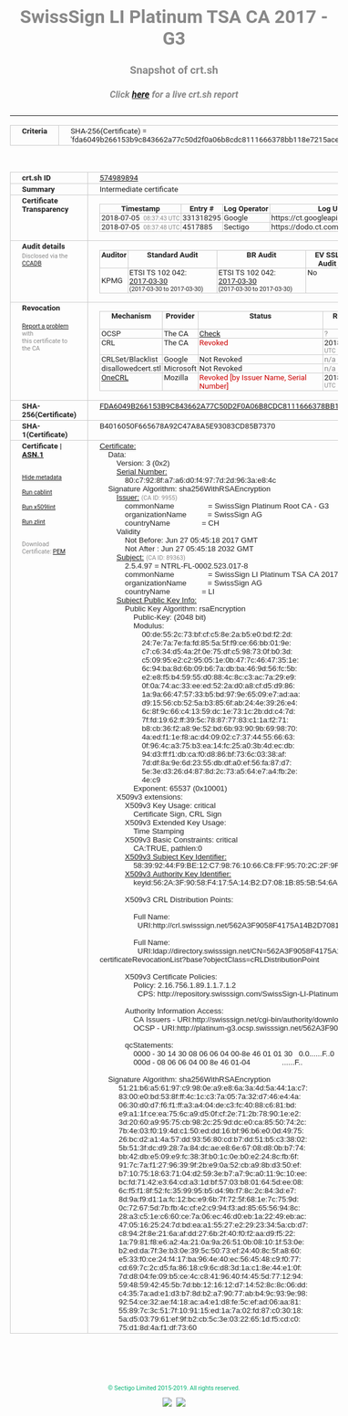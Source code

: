 # SwissSign LI Platinum TSA CA 2017 - G3
### Snapshot of crt.sh
##### Click [here](https://crt.sh/?q=FDA6049B266153B9C843662A77C50D2F0A06B8CDC8111666378BB118E7215ACE) for a live crt.sh report

---
<!DOCTYPE HTML PUBLIC "-//W3C//DTD HTML 4.0 Transitional//EN">
<HTML>
<HEAD>
  <META http-equiv="Content-Type" content="text/html; charset=UTF-8">
  <TITLE>crt.sh | fda6049b266153b9c843662a77c50d2f0a06b8cdc8111666378bb118e7215ace</TITLE>
  <META name="description" content="Free CT Log Certificate Search Tool from Sectigo (formerly Comodo CA)">
  <META name="keywords" content="crt.sh, CT, Certificate Transparency, Certificate Search, SSL Certificate, Sectigo, Comodo CA">
  <LINK href="//fonts.googleapis.com/css?family=Roboto+Mono|Roboto:400,400i,700,700i" rel="stylesheet">
  <STYLE type="text/css">
    a {
      white-space: nowrap;
    }
    body {
      color: #888888;
      font: 12pt Roboto, sans-serif;
      padding-top: 10px;
      text-align: center
    }
    form {
      margin: 0px
    }
    span {
      border-radius: 10px
    }
    span.heading {
      color: #888888;
      font: 12pt Roboto, sans-serif
    }
    span.title {
      background-color: #00B373;
      color: #FFFFFF;
      font: bold 18pt Roboto, sans-serif;
      padding: 0px 5px
    }
    span.text {
      color: #888888;
      font: 10pt Roboto, sans-serif
    }
    span.whiteongrey {
      background-color: #D9D9D6;
      color: #FFFFFF;
      font: bold 18pt Roboto, sans-serif;
      padding: 0px 5px
    }
    table {
      border-collapse: collapse;
      color: #222222;
      font: 10pt Roboto, sans-serif;
      margin-left: auto;
      margin-right: auto
    }
    table.options {
      border: none;
      margin-left: 10px
    }
    td, th {
      border: 1px solid #CCCCCC;
      padding: 0px 2px;
      text-align: left;
      vertical-align: top
    }
    td.outer, th.outer {
      border: 1px solid #CCCCCC;
      padding: 2px 20px;
      text-align: left
    }
    th.heading {
      color: #888888;
      font: bold italic 12pt Roboto, sans-serif;
      padding: 20px 0px 0px;
      text-align: center
    }
    th.options, td.options {
      border: none;
      vertical-align: middle
    }
    td.text {
      font: 10pt "Roboto Mono", sans-serif;
      padding: 2px 20px
    }
    td.heading {
      border: none;
      color: #888888;
      font: 12pt Roboto, sans-serif;
      padding-top: 20px;
      text-align: center
    }
    table.lint td, th {
      text-align: center
    }
    .button {
      background-color: #00B373;
      border-radius: 10px;
      color: #FFFFFF;
      font: bold 13pt Roboto, sans-serif
    }
    .copyright {
      font: 8pt Roboto, sans-serif;
      color: #00B373
    }
    .input {
      border: 1px solid #888888;
      font-weight: bold;
      text-align: center
    }
    .small {
      font: 8pt Roboto, sans-serif;
      color: #888888
    }
    .error {
      background-color: #FFDFDF;
      color: #CC0000;
      font-weight: bold
    }
    .fatal {
      background-color: #0000AA;
      color: #FFFFFF;
      font-weight: bold
    }
    .notice {
      background-color: #FFFFDF;
      color: #606000
    }
    .warning {
      background-color: #FFEFDF;
      color: #DF6000
    }
  </STYLE>
</HEAD>
<BODY>

<TABLE>
  <TR>
    <TH class="outer">Criteria</TH>
    <TD class="outer">SHA-256(Certificate) = 'fda6049b266153b9c843662a77c50d2f0a06b8cdc8111666378bb118e7215ace'</TD>
  </TR>
</TABLE>
<BR>
<TABLE>
  <TR>
    <TH class="outer">crt.sh ID</TH>
    <TD class="outer"><A href="?id=574989894">574989894</A></TD>
  </TR>
  <TR>
    <TH class="outer">Summary</TH>
    <TD class="outer">Intermediate certificate</TD>
  </TR>
  <TR>
    <TH class="outer">Certificate<BR>Transparency</TH>
    <TD class="outer">
<TABLE class="options" style="margin-left:0px">
  <TR>
    <TH>Timestamp</TH>
    <TH>Entry #</TH>
    <TH>Log Operator</TH>
    <TH>Log URL</TH>
  </TR>
  <TR>
    <TD>2018-07-05&nbsp; <FONT class="small">08:37:43 UTC</FONT></TD>
    <TD>331318295</TD>
    <TD>Google</TD>
    <TD>https://ct.googleapis.com/rocketeer</TD>
  </TR>
  <TR>
    <TD>2018-07-05&nbsp; <FONT class="small">08:37:48 UTC</FONT></TD>
    <TD>4517885</TD>
    <TD>Sectigo</TD>
    <TD>https://dodo.ct.comodo.com</TD>
  </TR>
</TABLE>
    </TD>
  </TR>
  <TR>
    <TH class="outer">Audit details<BR>
      <DIV class="small" style="padding-top:3px">Disclosed via the
        <A href="//ccadb-public.secure.force.com/mozilla/PublicAllIntermediateCerts" target="_blank">CCADB</A></DIV>
    </TH>
    <TD class="outer">
<TABLE class="options" style="margin-left:0px">
  <TR>
    <TH>Auditor</TH>
    <TH>Standard Audit</TH>
    <TH>BR Audit</TH>
    <TH>EV SSL Audit</TH>
    <TH>Documents</TH>
    <TH>CCADB</TH>
    <TH>Root Owner / Certificate</TH>
  </TR>
  <TR>
    <TD style="vertical-align:middle">KPMG</TD>
    <TD>ETSI TS 102 042:
      <A href="https://bugzilla.mozilla.org/attachment.cgi?id=8861552" target="_blank">2017-03-30</A>
      <BR><FONT style="font-size:8pt">(2017-03-30 to 2017-03-30)</FONT></TD>
    <TD>ETSI TS 102 042:
      <A href="https://bugzilla.mozilla.org/attachment.cgi?id=8861552" target="_blank">2017-03-30</A>
      <BR><FONT style="font-size:8pt">(2017-03-30 to 2017-03-30)</FONT></TD>
    <TD>No    <TD>
    </TD>
    <TD><A href="//ccadb.force.com/0011J00001H7pjIQAR" target="_blank">0011J00001H7pjIQAR</A></TD>
    <TD><A href="/?id=11150441">SwissSign AG</A></TD>
  </TR>
</TABLE>
    </TD>
  </TR>
  <TR>
    <TH class="outer">Revocation<BR><BR>
      <DIV class="small" style="padding-top:3px"><A href="?id=574989894&opt=problemreporting">Report a problem</A> with<BR>this certificate to the CA</DIV></TH>
    <TD class="outer">
      <TABLE class="options" style="margin-left:0px">
        <TR>
          <TH>Mechanism</TH>
          <TH>Provider</TH>
          <TH>Status</TH>
          <TH>Revocation Date</TH>
          <TH>Last Observed in CRL</TH>
          <TH>Last Checked <SPAN style="color:#CC0000;vertical-align:middle;font-size:70%;font-weight:normal">(Error)</SPAN></TH>
        </TR>
        <TR>
          <TD>OCSP</TD>
          <TD>The CA</TD>
          <TD><A href="?id=574989894&opt=ocsp">Check</A></TD>
          <TD><SPAN style="color:#888888">?</SPAN></TD>
          <TD><SPAN style="color:#888888">n/a</SPAN></TD>
          <TD><SPAN style="color:#888888">?</SPAN></TD>
        </TR>
        <TR>
          <TD>CRL</TD>
          <TD>The CA</TD>
          <TD><SPAN style="color:#CC0000">Revoked</SPAN></TD><TD>2018-11-14&nbsp; <FONT class="small">15:42:48 UTC</FONT></TD><TD>2019-09-12&nbsp; <FONT class="small">16:13:25 UTC</FONT></TD><TD>2019-12-04&nbsp; <FONT class="small">16:43:51 UTC</FONT></TD>
        </TR>
        <TR>
          <TD>CRLSet/Blacklist</TD>
          <TD>Google</TD>
          <TD>Not Revoked</TD>
          <TD><SPAN style="color:#888888">n/a</SPAN></TD>
          <TD><SPAN style="color:#888888">n/a</SPAN></TD>
          <TD><SPAN style="color:#888888">n/a</SPAN></TD>
        </TR>
        <TR>
          <TD>disallowedcert.stl</TD>
          <TD>Microsoft</TD>
          <TD>Not Revoked</TD>
          <TD><SPAN style="color:#888888">n/a</SPAN></TD>
          <TD><SPAN style="color:#888888">n/a</SPAN></TD>
          <TD><SPAN style="color:#888888">n/a</SPAN></TD>
        </TR>
        <TR>
          <TD><A href="/mozilla-onecrl" target="_blank">OneCRL</A></TD>
          <TD>Mozilla</TD>
          <TD><SPAN style="color:#CC0000">Revoked [by Issuer Name, Serial Number]</SPAN></TD><TD>2018-12-07&nbsp; <FONT class="small">09:51:34 UTC</FONT></TD>
          <TD><SPAN style="color:#888888">n/a</SPAN></TD>
          <TD><SPAN style="color:#888888">n/a</SPAN></TD>
        </TR>
      </TABLE>
    </TD>
  </TR>
  <TR>
    <TH class="outer">SHA-256(Certificate)</TH>
    <TD class="outer"><A href="//censys.io/certificates/fda6049b266153b9c843662a77c50d2f0a06b8cdc8111666378bb118e7215ace">FDA6049B266153B9C843662A77C50D2F0A06B8CDC8111666378BB118E7215ACE</A></TD>
  </TR>
  <TR>
    <TH class="outer">SHA-1(Certificate)</TH>
    <TD class="outer">B4016050F665678A92C47A8A5E93083CD85B7370</TD>
  </TR>
  <TR>
    <TH class="outer">Certificate | <A href="?asn1=574989894">ASN.1</A>
      <SPAN class="small"><BR>
      <BR><BR><A href="?id=574989894&opt=nometadata">Hide metadata</A>
      <BR><BR><A href="?id=574989894&opt=cablint">Run cablint</A>
      <BR><BR><A href="?id=574989894&opt=x509lint">Run x509lint</A>
      <BR><BR><A href="?id=574989894&opt=zlint">Run zlint</A>
      <BR><BR><BR>Download Certificate: <A href="?d=574989894">PEM</A>
      </SPAN>
    </TH>
    <TD class="text"><A href="?d=574989894">Certificate:</A><BR>&nbsp;&nbsp;&nbsp;&nbsp;Data:<BR>&nbsp;&nbsp;&nbsp;&nbsp;&nbsp;&nbsp;&nbsp;&nbsp;Version:&nbsp;3&nbsp;(0x2)<BR>&nbsp;&nbsp;&nbsp;&nbsp;&nbsp;&nbsp;&nbsp;&nbsp;<A href="?serial=0080c7928fa7a6d0f4977d2d963ae84c">Serial&nbsp;Number:</A><BR>&nbsp;&nbsp;&nbsp;&nbsp;&nbsp;&nbsp;&nbsp;&nbsp;&nbsp;&nbsp;&nbsp;&nbsp;80:c7:92:8f:a7:a6:d0:f4:97:7d:2d:96:3a:e8:4c<BR>&nbsp;&nbsp;&nbsp;&nbsp;Signature&nbsp;Algorithm:&nbsp;sha256WithRSAEncryption<BR>&nbsp;&nbsp;&nbsp;&nbsp;&nbsp;&nbsp;&nbsp;&nbsp;<A href="?caid=9955">Issuer:</A> <SPAN class="small">(CA ID: 9955)</SPAN><BR>&nbsp;&nbsp;&nbsp;&nbsp;&nbsp;&nbsp;&nbsp;&nbsp;&nbsp;&nbsp;&nbsp;&nbsp;commonName&nbsp;&nbsp;&nbsp;&nbsp;&nbsp;&nbsp;&nbsp;&nbsp;&nbsp;&nbsp;&nbsp;&nbsp;&nbsp;&nbsp;&nbsp;&nbsp;=&nbsp;SwissSign&nbsp;Platinum&nbsp;Root&nbsp;CA&nbsp;-&nbsp;G3<BR>&nbsp;&nbsp;&nbsp;&nbsp;&nbsp;&nbsp;&nbsp;&nbsp;&nbsp;&nbsp;&nbsp;&nbsp;organizationName&nbsp;&nbsp;&nbsp;&nbsp;&nbsp;&nbsp;&nbsp;&nbsp;&nbsp;&nbsp;=&nbsp;SwissSign&nbsp;AG<BR>&nbsp;&nbsp;&nbsp;&nbsp;&nbsp;&nbsp;&nbsp;&nbsp;&nbsp;&nbsp;&nbsp;&nbsp;countryName&nbsp;&nbsp;&nbsp;&nbsp;&nbsp;&nbsp;&nbsp;&nbsp;&nbsp;&nbsp;&nbsp;&nbsp;&nbsp;&nbsp;&nbsp;=&nbsp;CH<BR>&nbsp;&nbsp;&nbsp;&nbsp;&nbsp;&nbsp;&nbsp;&nbsp;Validity<BR>&nbsp;&nbsp;&nbsp;&nbsp;&nbsp;&nbsp;&nbsp;&nbsp;&nbsp;&nbsp;&nbsp;&nbsp;Not&nbsp;Before:&nbsp;Jun&nbsp;27&nbsp;05:45:18&nbsp;2017&nbsp;GMT<BR>&nbsp;&nbsp;&nbsp;&nbsp;&nbsp;&nbsp;&nbsp;&nbsp;&nbsp;&nbsp;&nbsp;&nbsp;Not&nbsp;After&nbsp;:&nbsp;Jun&nbsp;27&nbsp;05:45:18&nbsp;2032&nbsp;GMT<BR>&nbsp;&nbsp;&nbsp;&nbsp;&nbsp;&nbsp;&nbsp;&nbsp;<A href="?caid=89363">Subject:</A> <SPAN class="small">(CA ID: 89363)</SPAN><BR>&nbsp;&nbsp;&nbsp;&nbsp;&nbsp;&nbsp;&nbsp;&nbsp;&nbsp;&nbsp;&nbsp;&nbsp;2.5.4.97&nbsp;=&nbsp;NTRL-FL-0002.523.017-8<BR>&nbsp;&nbsp;&nbsp;&nbsp;&nbsp;&nbsp;&nbsp;&nbsp;&nbsp;&nbsp;&nbsp;&nbsp;commonName&nbsp;&nbsp;&nbsp;&nbsp;&nbsp;&nbsp;&nbsp;&nbsp;&nbsp;&nbsp;&nbsp;&nbsp;&nbsp;&nbsp;&nbsp;&nbsp;=&nbsp;SwissSign&nbsp;LI&nbsp;Platinum&nbsp;TSA&nbsp;CA&nbsp;2017&nbsp;-&nbsp;G3<BR>&nbsp;&nbsp;&nbsp;&nbsp;&nbsp;&nbsp;&nbsp;&nbsp;&nbsp;&nbsp;&nbsp;&nbsp;organizationName&nbsp;&nbsp;&nbsp;&nbsp;&nbsp;&nbsp;&nbsp;&nbsp;&nbsp;&nbsp;=&nbsp;SwissSign&nbsp;AG<BR>&nbsp;&nbsp;&nbsp;&nbsp;&nbsp;&nbsp;&nbsp;&nbsp;&nbsp;&nbsp;&nbsp;&nbsp;countryName&nbsp;&nbsp;&nbsp;&nbsp;&nbsp;&nbsp;&nbsp;&nbsp;&nbsp;&nbsp;&nbsp;&nbsp;&nbsp;&nbsp;&nbsp;=&nbsp;LI<BR>&nbsp;&nbsp;&nbsp;&nbsp;&nbsp;&nbsp;&nbsp;&nbsp;<A href="?spkisha256=0ded6c458d474d287ced7caa46bc2255796efa644bea7c6c6d6b5558520d9dc6">Subject&nbsp;Public&nbsp;Key&nbsp;Info:</A><BR>&nbsp;&nbsp;&nbsp;&nbsp;&nbsp;&nbsp;&nbsp;&nbsp;&nbsp;&nbsp;&nbsp;&nbsp;Public&nbsp;Key&nbsp;Algorithm:&nbsp;rsaEncryption<BR>&nbsp;&nbsp;&nbsp;&nbsp;&nbsp;&nbsp;&nbsp;&nbsp;&nbsp;&nbsp;&nbsp;&nbsp;&nbsp;&nbsp;&nbsp;&nbsp;Public-Key:&nbsp;(2048&nbsp;bit)<BR>&nbsp;&nbsp;&nbsp;&nbsp;&nbsp;&nbsp;&nbsp;&nbsp;&nbsp;&nbsp;&nbsp;&nbsp;&nbsp;&nbsp;&nbsp;&nbsp;Modulus:<BR>&nbsp;&nbsp;&nbsp;&nbsp;&nbsp;&nbsp;&nbsp;&nbsp;&nbsp;&nbsp;&nbsp;&nbsp;&nbsp;&nbsp;&nbsp;&nbsp;&nbsp;&nbsp;&nbsp;&nbsp;00:de:55:2c:73:bf:cf:c5:8e:2a:b5:e0:bd:f2:2d:<BR>&nbsp;&nbsp;&nbsp;&nbsp;&nbsp;&nbsp;&nbsp;&nbsp;&nbsp;&nbsp;&nbsp;&nbsp;&nbsp;&nbsp;&nbsp;&nbsp;&nbsp;&nbsp;&nbsp;&nbsp;24:7e:7a:7e:fa:fd:85:5a:5f:f9:ce:66:bb:01:9e:<BR>&nbsp;&nbsp;&nbsp;&nbsp;&nbsp;&nbsp;&nbsp;&nbsp;&nbsp;&nbsp;&nbsp;&nbsp;&nbsp;&nbsp;&nbsp;&nbsp;&nbsp;&nbsp;&nbsp;&nbsp;c7:c6:34:d5:4a:2f:0e:75:df:c5:98:73:0f:b0:3d:<BR>&nbsp;&nbsp;&nbsp;&nbsp;&nbsp;&nbsp;&nbsp;&nbsp;&nbsp;&nbsp;&nbsp;&nbsp;&nbsp;&nbsp;&nbsp;&nbsp;&nbsp;&nbsp;&nbsp;&nbsp;c5:09:95:e2:c2:95:05:1e:0b:47:7c:46:47:35:1e:<BR>&nbsp;&nbsp;&nbsp;&nbsp;&nbsp;&nbsp;&nbsp;&nbsp;&nbsp;&nbsp;&nbsp;&nbsp;&nbsp;&nbsp;&nbsp;&nbsp;&nbsp;&nbsp;&nbsp;&nbsp;6c:94:ba:8d:6b:09:b6:7a:db:ba:46:9d:56:fc:5b:<BR>&nbsp;&nbsp;&nbsp;&nbsp;&nbsp;&nbsp;&nbsp;&nbsp;&nbsp;&nbsp;&nbsp;&nbsp;&nbsp;&nbsp;&nbsp;&nbsp;&nbsp;&nbsp;&nbsp;&nbsp;e2:e8:f5:b4:59:55:d0:88:4c:8c:c3:ac:7a:29:e9:<BR>&nbsp;&nbsp;&nbsp;&nbsp;&nbsp;&nbsp;&nbsp;&nbsp;&nbsp;&nbsp;&nbsp;&nbsp;&nbsp;&nbsp;&nbsp;&nbsp;&nbsp;&nbsp;&nbsp;&nbsp;0f:0a:74:ac:33:ee:ed:52:2a:d0:a8:cf:d5:d9:86:<BR>&nbsp;&nbsp;&nbsp;&nbsp;&nbsp;&nbsp;&nbsp;&nbsp;&nbsp;&nbsp;&nbsp;&nbsp;&nbsp;&nbsp;&nbsp;&nbsp;&nbsp;&nbsp;&nbsp;&nbsp;1a:9a:66:47:57:33:b5:bd:97:9e:65:09:e7:ad:aa:<BR>&nbsp;&nbsp;&nbsp;&nbsp;&nbsp;&nbsp;&nbsp;&nbsp;&nbsp;&nbsp;&nbsp;&nbsp;&nbsp;&nbsp;&nbsp;&nbsp;&nbsp;&nbsp;&nbsp;&nbsp;d9:15:56:cb:52:5a:b3:85:6f:ab:24:4e:39:26:e4:<BR>&nbsp;&nbsp;&nbsp;&nbsp;&nbsp;&nbsp;&nbsp;&nbsp;&nbsp;&nbsp;&nbsp;&nbsp;&nbsp;&nbsp;&nbsp;&nbsp;&nbsp;&nbsp;&nbsp;&nbsp;6c:8f:9c:66:c4:13:59:dc:1e:73:1c:2b:dd:c4:7d:<BR>&nbsp;&nbsp;&nbsp;&nbsp;&nbsp;&nbsp;&nbsp;&nbsp;&nbsp;&nbsp;&nbsp;&nbsp;&nbsp;&nbsp;&nbsp;&nbsp;&nbsp;&nbsp;&nbsp;&nbsp;7f:fd:19:62:ff:39:5c:78:87:77:83:c1:1a:f2:71:<BR>&nbsp;&nbsp;&nbsp;&nbsp;&nbsp;&nbsp;&nbsp;&nbsp;&nbsp;&nbsp;&nbsp;&nbsp;&nbsp;&nbsp;&nbsp;&nbsp;&nbsp;&nbsp;&nbsp;&nbsp;b8:cb:36:f2:a8:9e:52:bd:6b:93:90:9b:69:98:70:<BR>&nbsp;&nbsp;&nbsp;&nbsp;&nbsp;&nbsp;&nbsp;&nbsp;&nbsp;&nbsp;&nbsp;&nbsp;&nbsp;&nbsp;&nbsp;&nbsp;&nbsp;&nbsp;&nbsp;&nbsp;4a:ed:f1:1e:f8:ac:d4:09:02:c7:37:44:55:66:63:<BR>&nbsp;&nbsp;&nbsp;&nbsp;&nbsp;&nbsp;&nbsp;&nbsp;&nbsp;&nbsp;&nbsp;&nbsp;&nbsp;&nbsp;&nbsp;&nbsp;&nbsp;&nbsp;&nbsp;&nbsp;0f:96:4c:a3:75:b3:ea:14:fc:25:a0:3b:4d:ec:db:<BR>&nbsp;&nbsp;&nbsp;&nbsp;&nbsp;&nbsp;&nbsp;&nbsp;&nbsp;&nbsp;&nbsp;&nbsp;&nbsp;&nbsp;&nbsp;&nbsp;&nbsp;&nbsp;&nbsp;&nbsp;94:d3:ff:f1:db:ca:f0:d8:86:bf:73:6c:03:38:af:<BR>&nbsp;&nbsp;&nbsp;&nbsp;&nbsp;&nbsp;&nbsp;&nbsp;&nbsp;&nbsp;&nbsp;&nbsp;&nbsp;&nbsp;&nbsp;&nbsp;&nbsp;&nbsp;&nbsp;&nbsp;7d:df:8a:9e:6d:23:55:db:df:a0:ef:56:fa:87:d7:<BR>&nbsp;&nbsp;&nbsp;&nbsp;&nbsp;&nbsp;&nbsp;&nbsp;&nbsp;&nbsp;&nbsp;&nbsp;&nbsp;&nbsp;&nbsp;&nbsp;&nbsp;&nbsp;&nbsp;&nbsp;5e:3e:d3:26:d4:87:8d:2c:73:a5:64:e7:a4:fb:2e:<BR>&nbsp;&nbsp;&nbsp;&nbsp;&nbsp;&nbsp;&nbsp;&nbsp;&nbsp;&nbsp;&nbsp;&nbsp;&nbsp;&nbsp;&nbsp;&nbsp;&nbsp;&nbsp;&nbsp;&nbsp;4e:c9<BR>&nbsp;&nbsp;&nbsp;&nbsp;&nbsp;&nbsp;&nbsp;&nbsp;&nbsp;&nbsp;&nbsp;&nbsp;&nbsp;&nbsp;&nbsp;&nbsp;Exponent:&nbsp;65537&nbsp;(0x10001)<BR>&nbsp;&nbsp;&nbsp;&nbsp;&nbsp;&nbsp;&nbsp;&nbsp;X509v3&nbsp;extensions:<BR>&nbsp;&nbsp;&nbsp;&nbsp;&nbsp;&nbsp;&nbsp;&nbsp;&nbsp;&nbsp;&nbsp;&nbsp;X509v3&nbsp;Key&nbsp;Usage:&nbsp;critical<BR>&nbsp;&nbsp;&nbsp;&nbsp;&nbsp;&nbsp;&nbsp;&nbsp;&nbsp;&nbsp;&nbsp;&nbsp;&nbsp;&nbsp;&nbsp;&nbsp;Certificate&nbsp;Sign,&nbsp;CRL&nbsp;Sign<BR>&nbsp;&nbsp;&nbsp;&nbsp;&nbsp;&nbsp;&nbsp;&nbsp;&nbsp;&nbsp;&nbsp;&nbsp;X509v3&nbsp;Extended&nbsp;Key&nbsp;Usage:&nbsp;<BR>&nbsp;&nbsp;&nbsp;&nbsp;&nbsp;&nbsp;&nbsp;&nbsp;&nbsp;&nbsp;&nbsp;&nbsp;&nbsp;&nbsp;&nbsp;&nbsp;Time&nbsp;Stamping<BR>&nbsp;&nbsp;&nbsp;&nbsp;&nbsp;&nbsp;&nbsp;&nbsp;&nbsp;&nbsp;&nbsp;&nbsp;X509v3&nbsp;Basic&nbsp;Constraints:&nbsp;critical<BR>&nbsp;&nbsp;&nbsp;&nbsp;&nbsp;&nbsp;&nbsp;&nbsp;&nbsp;&nbsp;&nbsp;&nbsp;&nbsp;&nbsp;&nbsp;&nbsp;CA:TRUE,&nbsp;pathlen:0<BR>&nbsp;&nbsp;&nbsp;&nbsp;&nbsp;&nbsp;&nbsp;&nbsp;&nbsp;&nbsp;&nbsp;&nbsp;<A href="?ski=58399244f9be12c798761066c8ff95702c2f9fee">X509v3&nbsp;Subject&nbsp;Key&nbsp;Identifier:</A><BR>&nbsp;&nbsp;&nbsp;&nbsp;&nbsp;&nbsp;&nbsp;&nbsp;&nbsp;&nbsp;&nbsp;&nbsp;&nbsp;&nbsp;&nbsp;&nbsp;58:39:92:44:F9:BE:12:C7:98:76:10:66:C8:FF:95:70:2C:2F:9F:EE<BR>&nbsp;&nbsp;&nbsp;&nbsp;&nbsp;&nbsp;&nbsp;&nbsp;&nbsp;&nbsp;&nbsp;&nbsp;<A href="?ski=562a3f9058f4175a14b2d7081b855b546a541a28">X509v3&nbsp;Authority&nbsp;Key&nbsp;Identifier:</A><BR>&nbsp;&nbsp;&nbsp;&nbsp;&nbsp;&nbsp;&nbsp;&nbsp;&nbsp;&nbsp;&nbsp;&nbsp;&nbsp;&nbsp;&nbsp;&nbsp;keyid:56:2A:3F:90:58:F4:17:5A:14:B2:D7:08:1B:85:5B:54:6A:54:1A:28<BR><BR>&nbsp;&nbsp;&nbsp;&nbsp;&nbsp;&nbsp;&nbsp;&nbsp;&nbsp;&nbsp;&nbsp;&nbsp;X509v3&nbsp;CRL&nbsp;Distribution&nbsp;Points:&nbsp;<BR><BR>&nbsp;&nbsp;&nbsp;&nbsp;&nbsp;&nbsp;&nbsp;&nbsp;&nbsp;&nbsp;&nbsp;&nbsp;&nbsp;&nbsp;&nbsp;&nbsp;Full&nbsp;Name:<BR>&nbsp;&nbsp;&nbsp;&nbsp;&nbsp;&nbsp;&nbsp;&nbsp;&nbsp;&nbsp;&nbsp;&nbsp;&nbsp;&nbsp;&nbsp;&nbsp;&nbsp;&nbsp;URI:http://crl.swisssign.net/562A3F9058F4175A14B2D7081B855B546A541A28<BR><BR>&nbsp;&nbsp;&nbsp;&nbsp;&nbsp;&nbsp;&nbsp;&nbsp;&nbsp;&nbsp;&nbsp;&nbsp;&nbsp;&nbsp;&nbsp;&nbsp;Full&nbsp;Name:<BR>&nbsp;&nbsp;&nbsp;&nbsp;&nbsp;&nbsp;&nbsp;&nbsp;&nbsp;&nbsp;&nbsp;&nbsp;&nbsp;&nbsp;&nbsp;&nbsp;&nbsp;&nbsp;URI:ldap://directory.swisssign.net/CN=562A3F9058F4175A14B2D7081B855B546A541A28%2CO=SwissSign%2CC=CH?certificateRevocationList?base?objectClass=cRLDistributionPoint<BR><BR>&nbsp;&nbsp;&nbsp;&nbsp;&nbsp;&nbsp;&nbsp;&nbsp;&nbsp;&nbsp;&nbsp;&nbsp;X509v3&nbsp;Certificate&nbsp;Policies:&nbsp;<BR>&nbsp;&nbsp;&nbsp;&nbsp;&nbsp;&nbsp;&nbsp;&nbsp;&nbsp;&nbsp;&nbsp;&nbsp;&nbsp;&nbsp;&nbsp;&nbsp;Policy:&nbsp;2.16.756.1.89.1.1.7.1.2<BR>&nbsp;&nbsp;&nbsp;&nbsp;&nbsp;&nbsp;&nbsp;&nbsp;&nbsp;&nbsp;&nbsp;&nbsp;&nbsp;&nbsp;&nbsp;&nbsp;&nbsp;&nbsp;CPS:&nbsp;http://repository.swisssign.com/SwissSign-LI-Platinum-CP-CPS.pdf<BR><BR>&nbsp;&nbsp;&nbsp;&nbsp;&nbsp;&nbsp;&nbsp;&nbsp;&nbsp;&nbsp;&nbsp;&nbsp;Authority&nbsp;Information&nbsp;Access:&nbsp;<BR>&nbsp;&nbsp;&nbsp;&nbsp;&nbsp;&nbsp;&nbsp;&nbsp;&nbsp;&nbsp;&nbsp;&nbsp;&nbsp;&nbsp;&nbsp;&nbsp;CA&nbsp;Issuers&nbsp;-&nbsp;URI:http://swisssign.net/cgi-bin/authority/download/562A3F9058F4175A14B2D7081B855B546A541A28<BR>&nbsp;&nbsp;&nbsp;&nbsp;&nbsp;&nbsp;&nbsp;&nbsp;&nbsp;&nbsp;&nbsp;&nbsp;&nbsp;&nbsp;&nbsp;&nbsp;OCSP&nbsp;-&nbsp;URI:http://platinum-g3.ocsp.swisssign.net/562A3F9058F4175A14B2D7081B855B546A541A28<BR><BR>&nbsp;&nbsp;&nbsp;&nbsp;&nbsp;&nbsp;&nbsp;&nbsp;&nbsp;&nbsp;&nbsp;&nbsp;qcStatements:&nbsp;<BR>&nbsp;&nbsp;&nbsp;&nbsp;&nbsp;&nbsp;&nbsp;&nbsp;&nbsp;&nbsp;&nbsp;&nbsp;&nbsp;&nbsp;&nbsp;&nbsp;0000&nbsp;-&nbsp;30&nbsp;14&nbsp;30&nbsp;08&nbsp;06&nbsp;06&nbsp;04&nbsp;00-8e&nbsp;46&nbsp;01&nbsp;01&nbsp;30&nbsp;&nbsp;&nbsp;0.0......F..0<BR>&nbsp;&nbsp;&nbsp;&nbsp;&nbsp;&nbsp;&nbsp;&nbsp;&nbsp;&nbsp;&nbsp;&nbsp;&nbsp;&nbsp;&nbsp;&nbsp;000d&nbsp;-&nbsp;08&nbsp;06&nbsp;06&nbsp;04&nbsp;00&nbsp;8e&nbsp;46&nbsp;01-04&nbsp;&nbsp;&nbsp;&nbsp;&nbsp;&nbsp;&nbsp;&nbsp;&nbsp;&nbsp;&nbsp;&nbsp;&nbsp;&nbsp;&nbsp;......F..<BR><BR>&nbsp;&nbsp;&nbsp;&nbsp;Signature&nbsp;Algorithm:&nbsp;sha256WithRSAEncryption<BR>&nbsp;&nbsp;&nbsp;&nbsp;&nbsp;&nbsp;&nbsp;&nbsp;&nbsp;51:21:b6:a5:61:97:c9:98:0e:a9:e8:6a:3a:4d:5a:44:1a:c7:<BR>&nbsp;&nbsp;&nbsp;&nbsp;&nbsp;&nbsp;&nbsp;&nbsp;&nbsp;83:00:e0:bd:53:8f:ff:4c:1c:c3:7a:05:7a:32:d7:46:e4:4a:<BR>&nbsp;&nbsp;&nbsp;&nbsp;&nbsp;&nbsp;&nbsp;&nbsp;&nbsp;06:30:d0:d7:f6:f1:ff:a3:a4:04:de:c3:fc:40:88:c6:81:bd:<BR>&nbsp;&nbsp;&nbsp;&nbsp;&nbsp;&nbsp;&nbsp;&nbsp;&nbsp;e9:a1:1f:ce:ea:75:6c:a9:d5:0f:cf:2e:71:2b:78:90:1e:e2:<BR>&nbsp;&nbsp;&nbsp;&nbsp;&nbsp;&nbsp;&nbsp;&nbsp;&nbsp;3d:20:60:a9:95:75:cb:98:2c:25:9d:dc:e0:ca:85:50:74:2c:<BR>&nbsp;&nbsp;&nbsp;&nbsp;&nbsp;&nbsp;&nbsp;&nbsp;&nbsp;7b:4e:03:f0:19:4d:c1:50:ed:dd:16:bf:96:b6:e0:0d:49:75:<BR>&nbsp;&nbsp;&nbsp;&nbsp;&nbsp;&nbsp;&nbsp;&nbsp;&nbsp;26:bc:d2:a1:4a:57:dd:93:56:80:cd:b7:dd:51:b5:c3:38:02:<BR>&nbsp;&nbsp;&nbsp;&nbsp;&nbsp;&nbsp;&nbsp;&nbsp;&nbsp;5b:51:3f:dc:d9:28:7a:84:dc:ae:e8:6e:67:08:d8:0b:b7:74:<BR>&nbsp;&nbsp;&nbsp;&nbsp;&nbsp;&nbsp;&nbsp;&nbsp;&nbsp;bb:42:db:e5:09:e9:fc:38:3f:b0:1c:0e:b0:e2:24:8c:fb:6f:<BR>&nbsp;&nbsp;&nbsp;&nbsp;&nbsp;&nbsp;&nbsp;&nbsp;&nbsp;91:7c:7a:f1:27:96:39:9f:2b:e9:0a:52:cb:a9:8b:d3:50:ef:<BR>&nbsp;&nbsp;&nbsp;&nbsp;&nbsp;&nbsp;&nbsp;&nbsp;&nbsp;b7:10:75:18:63:71:04:d2:59:3e:b7:a7:9c:a0:11:9c:10:ee:<BR>&nbsp;&nbsp;&nbsp;&nbsp;&nbsp;&nbsp;&nbsp;&nbsp;&nbsp;bc:fd:71:42:e3:64:cd:a3:1d:bf:57:03:b8:01:64:5d:ee:08:<BR>&nbsp;&nbsp;&nbsp;&nbsp;&nbsp;&nbsp;&nbsp;&nbsp;&nbsp;6c:f5:f1:8f:52:fc:35:99:95:b5:d4:9b:f7:8c:2c:84:3d:e7:<BR>&nbsp;&nbsp;&nbsp;&nbsp;&nbsp;&nbsp;&nbsp;&nbsp;&nbsp;8d:9a:f9:d1:1a:fc:12:bc:e9:6b:7f:72:5f:68:1e:7c:75:9d:<BR>&nbsp;&nbsp;&nbsp;&nbsp;&nbsp;&nbsp;&nbsp;&nbsp;&nbsp;0c:72:67:5d:7b:fb:4c:cf:e2:c9:94:f3:ad:85:65:56:94:8c:<BR>&nbsp;&nbsp;&nbsp;&nbsp;&nbsp;&nbsp;&nbsp;&nbsp;&nbsp;28:a3:c5:1e:c6:60:ce:7a:06:ec:46:d0:eb:1a:22:49:eb:ac:<BR>&nbsp;&nbsp;&nbsp;&nbsp;&nbsp;&nbsp;&nbsp;&nbsp;&nbsp;47:05:16:25:24:7d:bd:ea:a1:55:27:e2:29:23:34:5a:cb:d7:<BR>&nbsp;&nbsp;&nbsp;&nbsp;&nbsp;&nbsp;&nbsp;&nbsp;&nbsp;c8:94:2f:8e:21:6a:af:dd:27:6b:2f:40:f0:f2:aa:d9:f5:22:<BR>&nbsp;&nbsp;&nbsp;&nbsp;&nbsp;&nbsp;&nbsp;&nbsp;&nbsp;1a:79:81:f8:e6:a2:4a:21:0a:9a:26:51:0b:08:10:1f:53:0e:<BR>&nbsp;&nbsp;&nbsp;&nbsp;&nbsp;&nbsp;&nbsp;&nbsp;&nbsp;b2:ed:da:7f:3e:b3:0e:39:5c:50:73:ef:24:40:8c:5f:a8:60:<BR>&nbsp;&nbsp;&nbsp;&nbsp;&nbsp;&nbsp;&nbsp;&nbsp;&nbsp;e5:33:f0:ce:24:f4:17:ba:96:4e:40:ec:56:45:48:c9:f0:77:<BR>&nbsp;&nbsp;&nbsp;&nbsp;&nbsp;&nbsp;&nbsp;&nbsp;&nbsp;cd:69:7c:2c:d5:fa:86:18:c9:6c:d8:3d:1a:c1:8e:44:e1:0f:<BR>&nbsp;&nbsp;&nbsp;&nbsp;&nbsp;&nbsp;&nbsp;&nbsp;&nbsp;7d:d8:04:fe:09:b5:ce:4c:c8:41:96:40:f4:45:5d:77:12:94:<BR>&nbsp;&nbsp;&nbsp;&nbsp;&nbsp;&nbsp;&nbsp;&nbsp;&nbsp;59:48:59:42:45:5b:7d:bb:12:16:12:d7:14:52:8c:8c:06:dd:<BR>&nbsp;&nbsp;&nbsp;&nbsp;&nbsp;&nbsp;&nbsp;&nbsp;&nbsp;c4:35:7a:ad:e1:d3:b7:8d:b2:a7:90:77:ab:b4:9c:93:9e:98:<BR>&nbsp;&nbsp;&nbsp;&nbsp;&nbsp;&nbsp;&nbsp;&nbsp;&nbsp;92:54:ce:32:ae:f4:18:ac:a4:e1:d8:fe:5c:ef:ad:06:aa:81:<BR>&nbsp;&nbsp;&nbsp;&nbsp;&nbsp;&nbsp;&nbsp;&nbsp;&nbsp;55:89:7c:3c:51:7f:10:91:15:ed:1a:7a:02:fd:87:c0:30:18:<BR>&nbsp;&nbsp;&nbsp;&nbsp;&nbsp;&nbsp;&nbsp;&nbsp;&nbsp;5a:d5:03:79:61:ef:9f:b2:cb:5c:3e:03:22:65:1d:f5:cd:c0:<BR>&nbsp;&nbsp;&nbsp;&nbsp;&nbsp;&nbsp;&nbsp;&nbsp;&nbsp;75:d1:8d:4a:f1:df:73:60<BR>    </TD>
  </TR>
</TABLE>

  <BR><BR><BR>

  <P class="copyright">&copy; Sectigo Limited 2015-2019. All rights reserved.</P>
  <DIV>
    <A href="https://sectigo.com/"><IMG src="/sectigo_s.png"></A>
    &nbsp;<A href="https://github.com/crtsh"><IMG src="/GitHub-Mark-32px.png"></A>
  </DIV>
</BODY>
</HTML>
